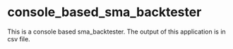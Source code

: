 # console_based_sma_backtester
This is a console based sma_backtester. The output of this application is in csv file.
